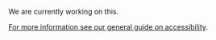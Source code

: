 <p>We are currently working on this.</p>

<p><a href="https://coop-design-manual.herokuapp.com/accessibility.html">For more information see our general guide on accessibility</a>.</p> 

